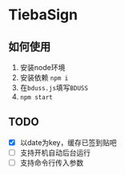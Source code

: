 # TiebaSign

## 如何使用

1. 安装node环境
2. 安装依赖 `npm i`
3. 在`bduss.js`填写`BDUSS`
4. `npm start`

## TODO

- [x] 以date为key，缓存已签到贴吧
- [ ] 支持开机自动后台运行
- [ ] 支持命令行传入参数
